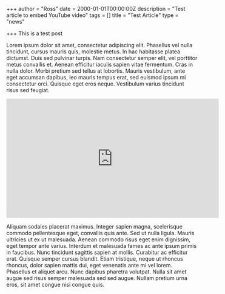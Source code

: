 +++
author = "Ross"
date = 2000-01-01T00:00:00Z
description = "Test article to embed YouTube video"
tags = []
title = "Test Article"
type = "news"

+++
This is a test post

Lorem ipsum dolor sit amet, consectetur adipiscing elit. Phasellus vel nulla tincidunt, cursus mauris quis, molestie metus. In hac habitasse platea dictumst. Duis sed pulvinar turpis. Nam consectetur semper elit, vel porttitor metus convallis et. Aenean efficitur iaculis sapien vitae fermentum. Cras in nulla dolor. Morbi pretium sed tellus at lobortis. Mauris vestibulum, ante eget accumsan dapibus, leo mauris tempus erat, sed euismod ipsum mi consectetur orci. Quisque eget eros neque. Vestibulum varius tincidunt risus sed feugiat.

<iframe width="560" height="315" src="https://www.youtube.com/embed/jEC2Uc1ZJS4" title="YouTube video player" frameborder="0" allow="accelerometer; autoplay; clipboard-write; encrypted-media; gyroscope; picture-in-picture" allowfullscreen></iframe>

Aliquam sodales placerat maximus. Integer sapien magna, scelerisque commodo pellentesque eget, convallis quis ante. Sed ut nulla ligula. Mauris ultricies ut ex ut malesuada. Aenean commodo risus eget enim dignissim, eget tempor ante varius. Interdum et malesuada fames ac ante ipsum primis in faucibus. Nunc tincidunt sagittis sapien at mollis. Curabitur ac efficitur erat. Quisque semper cursus blandit. Etiam tristique, neque ut rhoncus rhoncus, dolor sapien mattis dui, eget venenatis ante mi vel lorem. Phasellus et aliquet arcu. Nunc dapibus pharetra volutpat. Nulla sit amet augue sed risus semper malesuada sed sed augue. Nullam pretium urna eros, sit amet congue nisi congue quis.